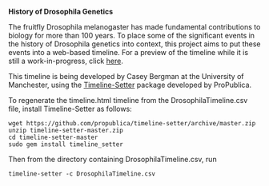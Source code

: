 **History of Drosophila Genetics**

The fruitfly Drosophila melanogaster has made fundamental contributions to biology for more than 100 years. To place some of the significant events in the history of Drosophila genetics into context, this project aims to put these events into a web-based timeline. For a preview of the timeline while it is still a work-in-progress, click [here](http://htmlpreview.github.io/?https://raw.githubusercontent.com/cbergman/DrosophilaTimeline/master/timeline.html).

This timeline is being developed by Casey Bergman at the University of Manchester, using the [Timeline-Setter](https://github.com/propublica/timeline-setter/) package developed by ProPublica. 

To regenerate the timeline.html timeline from the DrosophilaTimeline.csv file, install Timeline-Setter as follows:

```
wget https://github.com/propublica/timeline-setter/archive/master.zip
unzip timeline-setter-master.zip 
cd timeline-setter-master
sudo gem install timeline_setter
```

Then from the directory containing DrosophilaTimeline.csv, run 
```
timeline-setter -c DrosophilaTimeline.csv
```